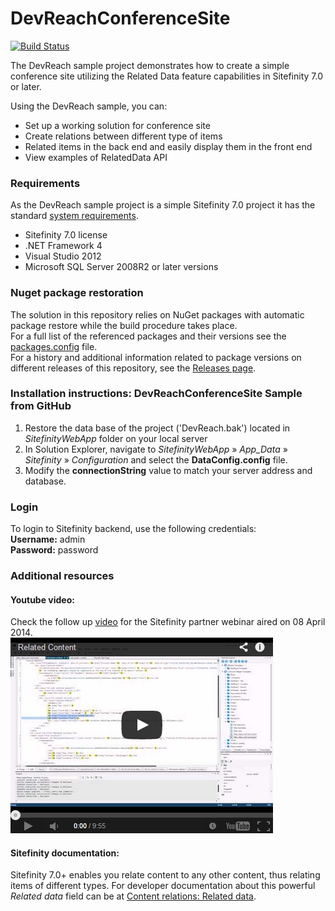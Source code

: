 DevReachConferenceSite
======================

[![Build Status](http://sdk-jenkins-ci.cloudapp.net/buildStatus/icon?job=Telerik.Sitefinity.Samples.DevReachConferenceSite.CI)](http://sdk-jenkins-ci.cloudapp.net/job/Telerik.Sitefinity.Samples.DevReachConferenceSite.CI/)

The DevReach sample project demonstrates how to create a simple conference site utilizing the Related Data feature capabilities in Sitefinity 7.0 or later.

Using the DevReach sample, you can:

* Set up a working solution for conference site
* Create relations between different type of items
* Related items in the back end and easily display them in the front end
* View examples of RelatedData API

### Requirements

As the DevReach sample project is a simple Sitefinity 7.0 project it has the standard [system requirements](http://www.sitefinity.com/documentation/documentationarticles/installation-and-administration-guide/install-sitefinity/system-requirements-).

* Sitefinity 7.0 license
* .NET Framework 4
* Visual Studio 2012
* Microsoft SQL Server 2008R2 or later versions

### Nuget package restoration
The solution in this repository relies on NuGet packages with automatic package restore while the build procedure takes place.   
For a full list of the referenced packages and their versions see the [packages.config](https://github.com/Sitefinity-SDK/Telerik.Sitefinity.Samples.DevReachConferenceSite/blob/master/SitefinityWebApp/packages.config) file.    
For a history and additional information related to package versions on different releases of this repository, see the [Releases page](https://github.com/Sitefinity-SDK/Telerik.Sitefinity.Samples.DevReachConferenceSite/releases).    


### Installation instructions: DevReachConferenceSite Sample from GitHub

1. Restore the data base of the project ('DevReach.bak') located in _SitefinityWebApp_ folder on your local server
1. In Solution Explorer, navigate to _SitefinityWebApp_ » *App_Data* » _Sitefinity_ » _Configuration_ and select the **DataConfig.config** file. 
3. Modify the **connectionString** value to match your server address and database.

### Login

To login to Sitefinity backend, use the following credentials:  
**Username:** admin  
**Password:** password

### Additional resources

#### Youtube video:   
Check the follow up [video](https://www.youtube.com/watch?v=WVKasAtZZYk) for the Sitefinity partner webinar aired on 08 April 2014.    
[![Related Content](https://raw.githubusercontent.com/Sitefinity-SDK/Telerik.Sitefinity.Samples.DevReachConferenceSite/master/EmbedVideo.png)](http://youtu.be/WVKasAtZZYk)

#### Sitefinity documentation:   
Sitefinity 7.0+ enables you relate content to any other content, thus relating items of different types. For  developer documentation about this powerful _Related data_ field can be at [Content relations: Related data](http://docs.sitefinity.com/content-relations-related-data).
